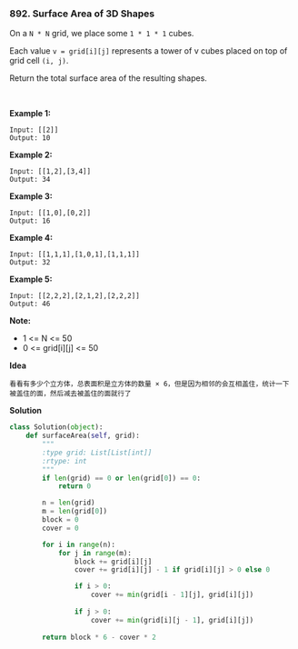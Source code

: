 ### 892. Surface Area of 3D Shapes

On a `N * N` grid, we place some `1 * 1 * 1` cubes.

Each value `v = grid[i][j]` represents a tower of v cubes placed on top of grid cell `(i, j)`.

Return the total surface area of the resulting shapes.

 

**Example 1:**
```
Input: [[2]]
Output: 10
```

**Example 2:**
```
Input: [[1,2],[3,4]]
Output: 34
```

**Example 3:**
```
Input: [[1,0],[0,2]]
Output: 16
```

**Example 4:**
```
Input: [[1,1,1],[1,0,1],[1,1,1]]
Output: 32
```

**Example 5:**
```
Input: [[2,2,2],[2,1,2],[2,2,2]]
Output: 46
```

**Note:**
- 1 <= N <= 50
- 0 <= grid[i][j] <= 50

**Idea**
```
看看有多少个立方体，总表面积是立方体的数量 × 6，但是因为相邻的会互相盖住，统计一下被盖住的面，然后减去被盖住的面就行了
```

**Solution**
```Python
class Solution(object):
    def surfaceArea(self, grid):
        """
        :type grid: List[List[int]]
        :rtype: int
        """
        if len(grid) == 0 or len(grid[0]) == 0:
            return 0

        n = len(grid)
        m = len(grid[0])
        block = 0
        cover = 0

        for i in range(n):
            for j in range(m):
                block += grid[i][j]
                cover += grid[i][j] - 1 if grid[i][j] > 0 else 0

                if i > 0:
                    cover += min(grid[i - 1][j], grid[i][j])
                
                if j > 0:
                    cover += min(grid[i][j - 1], grid[i][j])
        
        return block * 6 - cover * 2
```